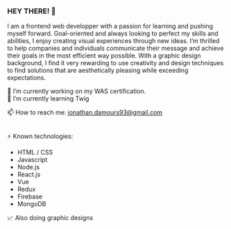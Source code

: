 ### HEY THERE! 👋

I am a frontend web developper with a passion for learning and pushing myself forward. Goal-oriented and always looking to perfect my skills and abilities, I enjoy creating visual experiences through new ideas. I’m thrilled to help companies and individuals communicate their message and achieve their goals in the most efficient way possible. With a graphic design background, I find it very rewarding to use creativity and design techniques to find solutions that are aesthetically pleasing while exceeding expectations.   <br>


🔭 I’m currently working on my WAS certification. <br>
🌱 I’m currently learning Twig <br>

📫 How to reach me: jonathan.damours93@gmail.com <br><br>

⚡ Known technologies: <br>
- HTML / CSS
- Javascript
- Node.js
- React.js
- Vue
- Redux
- Firebase
- MongoDB

:chart_with_upwards_trend: Also doing graphic designs
